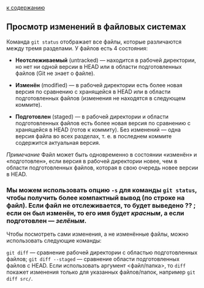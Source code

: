 [к содержанию](./readme.md)
 
 ## Просмотр изменений в файловых системах
  
  Команда ``git status`` отображает все файлы, которые различаются между тремя разделами. У файлов есть 4 состояния:

- __Неотслеживаемый__ (untracked) — находится в рабочей директории, но нет ни одной версии в HEAD или в области подготовленных файлов (Git не знает о файле).
 

- __Изменён__ (modified) — в рабочей директории есть более новая версия по сравнению с хранящейся в HEAD или в области подготовленных файлов (изменения не находятся в следующем коммите).
 

- __Подготовлен__ (staged) — в рабочей директории и области подготовленных файлов есть более новая версия по сравнению с хранящейся в HEAD (готов к коммиту).
Без изменений — одна версия файла во всех разделах, т. е. в последнем коммите содержится актуальная версия.
 

*Примечание* Файл может быть одновременно в состоянии «изменён» и «подготовлен», если версия в рабочей директории новее, чем в области подготовленных файлов, которая в свою очередь новее версии в HEAD.

 ### Мы можем использовать опцию ``-s`` для команды ``git status``, чтобы получить более компактный вывод (по строке на файл). Если файл не отслеживается, то будет выведено **??** ; если он был изменён, то его имя будет *красным*, а если подготовлен — *зелёным*.
  
    

Чтобы посмотреть сами изменения, а не изменённые файлы, можно использовать следующие команды:

``git diff`` — сравнение рабочей директории с областью подготовленных файлов;
``git diff --staged`` — сравнение области подготовленных файлов с HEAD.
Если использовать аргумент <файл/папка>, то ``diff`` покажет изменения только для указанных файлов/папок, например ``git diff src/``.